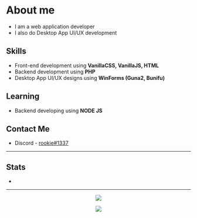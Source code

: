 # About me
- I am a web application developer
- I also do Desktop App UI/UX development

## Skills
- Front-end development using **VanillaCSS, VanillaJS, HTML**
- Backend development using **PHP**
- Desktop App UI/UX designs using **WinForms (Guna2,  Bunifu)**

## Learning
- Backend developing using **NODE JS**

## Contact Me
- Discord - [rookie#1337](https://www.discoid.cc/1032725033044426783)
---

## Stats
-
---
<p align='center'>
  <img align="center" src="https://visitor-badge.laobi.icu/badge?page_id=rookiethgd" />
</p>

<p align='center'>
  <img align="center" src="https://github-readme-stats.vercel.app/api/top-langs/?username=rookiethgd&layout=compact&theme=radical" />
</p>
